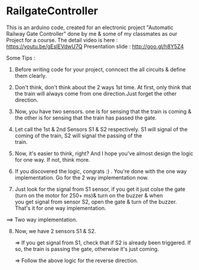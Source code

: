 # RailgateController
This is an arduino code, created for an electronic project "Automatic Railway Gate Controller" done by me & some of my classmates as our Project for a course.
The detail video is here : https://youtu.be/gEsIEVdwU7Q
Presentation slide : http://goo.gl/h8Y5Z4

Some Tips : 
1. Before writing code for your project, conncect the all circuits & define them clearly.

2. Don't think, don't think about the 2 ways 1st time. At first, only think that the train will always come from one direction.Just forget 
   the other direction.

3. Now, you have two sensors. one is for sensing that the train is coming & the other is for sensing that the train has passed the gate.

4. Let call the 1st & 2nd Sensors  S1 & S2 respectively. S1 will signal of the coming of the train, S2 will signal the passing of the     
   train.

5. Now, it's easier to think, right? And I hope you've almost design the logic for one way. If not, think more.

6. If you discovered the logic, congrats :) .  You're done with the one way implementation. Go for the 2 way implementation now.

7. Just look for the signal from S1 sensor, if you get it just colse the gate (turn on the motor for 250+ ms)& turn on the buzzer & when   
   you get signal from sensor S2, open the gate & turn of the buzzer. That's it for one way implementation.


==> Two way implementation.

8. Now, we have 2 sensors S1 & S2.

    => If you get signal from S1, check that if S2 is already been triggered. If so, the train is passing the gate, otherwise it's just 
       coming.

    => Follow the above logic for the reverse direction.
